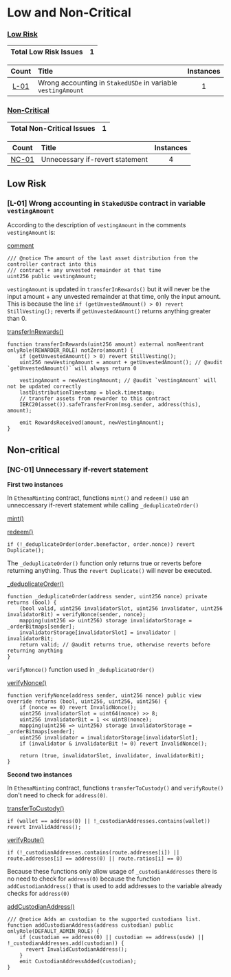 # Low and Non-Critical

### [Low Risk](#low-risk-1)

| Total Low Risk Issues | 1 |
|:--:|:--:|

| Count | Title | Instances |
|:--:|:-------| :--: |
| [L-01](#l-01-wrong-accounting-in-stakedusde-in-variable-vestingamount) | Wrong accounting in `StakedUSDe` in variable `vestingAmount` | 1 |

### [Non-Critical](#non-critical-1)

| Total Non-Critical Issues | 1 |
|:--:|:--:|

| Count | Title | Instances |
|:--:|:-------| :--: |
| [NC-01](#nc-01-unnecessary-if-revert-statement) | Unnecessary if-revert statement | 4 |

## Low Risk

### [L-01] Wrong accounting in `StakedUSDe` contract in variable `vestingAmount`

According to the description of `vestingAmount` in the comments `vestingAmount` is:

[comment](https://github.com/code-423n4/2023-10-ethena/blob/main/contracts/StakedUSDe.sol#L40-L42)

```solidity
/// @notice The amount of the last asset distribution from the controller contract into this
/// contract + any unvested remainder at that time
uint256 public vestingAmount;
```

`vestingAmount` is updated in `transferInRewards()` but it will never be the input amount + any unvested remainder at that time, only the input amount.
This is because the line `if (getUnvestedAmount() > 0) revert StillVesting();` reverts if `getUnvestedAmount()` returns anything greater than 0.

[transferInRewards()](https://github.com/code-423n4/2023-10-ethena/blob/main/contracts/StakedUSDe.sol#L89-L99)

```solidity
function transferInRewards(uint256 amount) external nonReentrant onlyRole(REWARDER_ROLE) notZero(amount) {
    if (getUnvestedAmount() > 0) revert StillVesting();
    uint256 newVestingAmount = amount + getUnvestedAmount(); // @audit `getUnvestedAmount()` will always return 0

    vestingAmount = newVestingAmount; // @audit `vestingAmount` will not be updated correctly
    lastDistributionTimestamp = block.timestamp;
    // transfer assets from rewarder to this contract
    IERC20(asset()).safeTransferFrom(msg.sender, address(this), amount);

    emit RewardsReceived(amount, newVestingAmount);
}
```

## Non-critical

### [NC-01] Unnecessary if-revert statement

**First two instances**

In `EthenaMinting` contract, functions `mint()` and `redeem()` use an unneccessary if-revert statement while calling `_deduplicateOrder()`

[mint()](https://github.com/code-423n4/2023-10-ethena/blob/main/contracts/EthenaMinting.sol#L172)

[redeem()](https://github.com/code-423n4/2023-10-ethena/blob/main/contracts/EthenaMinting.sol#L203)

```solidity
if (!_deduplicateOrder(order.benefactor, order.nonce)) revert Duplicate();
```

The `_deduplicateOrder()` function only returns true or reverts before returning anything. Thus the `revert Duplicate()` will never be executed.

[_deduplicateOrder()](https://github.com/code-423n4/2023-10-ethena/blob/main/contracts/EthenaMinting.sol#L391)

```solidity
function _deduplicateOrder(address sender, uint256 nonce) private returns (bool) {
    (bool valid, uint256 invalidatorSlot, uint256 invalidator, uint256 invalidatorBit) = verifyNonce(sender, nonce);
    mapping(uint256 => uint256) storage invalidatorStorage = _orderBitmaps[sender];
    invalidatorStorage[invalidatorSlot] = invalidator | invalidatorBit;
    return valid; // @audit returns true, otherwise reverts before returning anything
}
```

`verifyNonce()` function used in `_deduplicateOrder()`

[verifyNonce()](https://github.com/code-423n4/2023-10-ethena/blob/main/contracts/EthenaMinting.sol#L377)

```solidity
function verifyNonce(address sender, uint256 nonce) public view override returns (bool, uint256, uint256, uint256) {
    if (nonce == 0) revert InvalidNonce();
    uint256 invalidatorSlot = uint64(nonce) >> 8;
    uint256 invalidatorBit = 1 << uint8(nonce);
    mapping(uint256 => uint256) storage invalidatorStorage = _orderBitmaps[sender];
    uint256 invalidator = invalidatorStorage[invalidatorSlot];
    if (invalidator & invalidatorBit != 0) revert InvalidNonce();

    return (true, invalidatorSlot, invalidator, invalidatorBit);
}
```

**Second two instances**

In `EthenaMinting` contract, functions `transferToCustody()` and `verifyRoute()` don't need to check for `address(0)`.

[transferToCustody()](https://github.com/code-423n4/2023-10-ethena/blob/main/contracts/EthenaMinting.sol#L248)

```solidity
if (wallet == address(0) || !_custodianAddresses.contains(wallet)) revert InvalidAddress();
```

[verifyRoute()](https://github.com/code-423n4/2023-10-ethena/blob/main/contracts/EthenaMinting.sol#L364)

```solidity
if (!_custodianAddresses.contains(route.addresses[i]) || route.addresses[i] == address(0) || route.ratios[i] == 0)
```

Because these functions only allow usage of `_custodianAddresses` there is no need to check for `address(0)` because the function `addCustodianAddress()` that is used to add addresses to the variable already checks for `address(0)`

[addCustodianAddress()](https://github.com/code-423n4/2023-10-ethena/blob/main/contracts/EthenaMinting.sol#L297-L303)

```solidity
/// @notice Adds an custodian to the supported custodians list.
function addCustodianAddress(address custodian) public onlyRole(DEFAULT_ADMIN_ROLE) {
    if (custodian == address(0) || custodian == address(usde) || !_custodianAddresses.add(custodian)) {
      revert InvalidCustodianAddress();
    }
    emit CustodianAddressAdded(custodian);
}
```